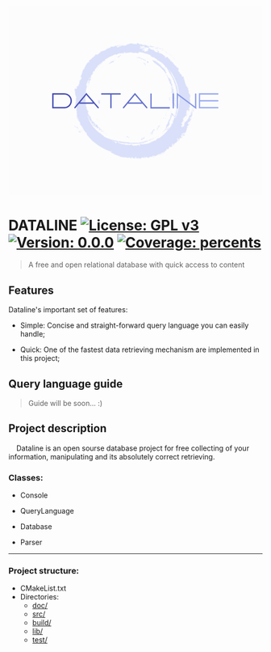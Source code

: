 
![logo](doc/images/logo.png)


# DATALINE [![License: GPL v3](https://img.shields.io/badge/License-GPLv3-blue.svg)](https://www.gnu.org/licenses/gpl-3.0) [![Version: 0.0.0](https://img.shields.io/badge/Version-0.0.0-blueviolet)]() [![Coverage: percents](https://img.shields.io/badge/Coverage-0%25-yellowgreen)]()

>
>   A free and open relational database with quick access to content
>


## Features 

Dataline's important set of features:

- Simple: Concise and straight-forward query language you can easily handle;

- Quick: One of the fastest data retrieving mechanism are implemented in this project;


## Query language guide

> Guide will be soon... :)


## Project description

&#160;&#160;&#160;&#160;Dataline is an open sourse database project for free collecting of your information, manipulating and its absolutely correct retrieving.

### Classes:

- Console

- QueryLanguage

- Database

- Parser

--- 

### Project structure:


- CMakeList.txt
- Directories:
    - [doc/](doc)
    - [src/](src)
    - [build/](build)
    - [lib/](lib)
    - [test/](test)
